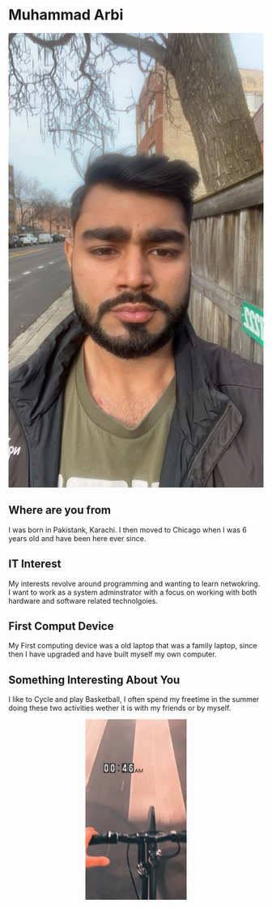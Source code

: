 # Muhammad Arbi
![Myself](./images/IMG_7752.jpeg "Muhammad")

## Where are you from
I was born in Pakistank, Karachi. I then moved to Chicago when I was 6 years old and have been here ever since.

## IT Interest
My interests revolve around programming and wanting to learn netwokring. I want to work as a system adminstrator with a focus on working with both hardware and software related technolgoies.

## First Comput Device
My First computing device was a old laptop that was a family laptop, since then I have upgraded and have built myself my own computer. 

## Something Interesting About You
I like to Cycle and play Basketball, I often spend my freetime in the summer doing these two activities wether it is with my friends or by myself. 

<p align="center">
    <img width=200 src= "/images/download.gif" alt="bike">
</p>